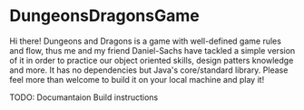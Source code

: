 # DungeonsDragonsGame
Hi there! Dungeons and Dragons is a game with well-defined game rules and flow, thus me and my friend Daniel-Sachs have tackled a simple version of it in order to practice our object oriented skills, design patters knowledge and more.
It has no dependencies but Java's core/standard library.
Please feel more than welcome to build it on your local machine and play it!

TODO:
Documantaion
Build instructions
